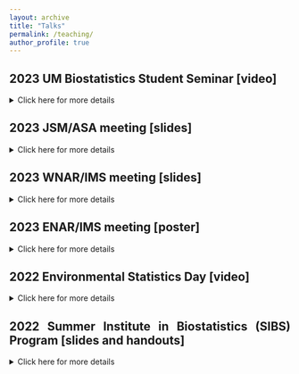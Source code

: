 ```yaml
---
layout: archive
title: "Talks"
permalink: /teaching/
author_profile: true
---
```


<style>
body {
text-align: justify}
</style>

## 2023 UM Biostatistics Student Seminar [video]
<details>
<summary>Click here for more details</summary>
<br>
<iframe width="560" height="315" src="https://www.youtube.com/embed/pMH_g-yz7Gk?si=toJ362Wvae4YAeeW&amp;start=2954" title="YouTube video player" frameborder="0" allow="accelerometer; autoplay; clipboard-write; encrypted-media; gyroscope; picture-in-picture; web-share" allowfullscreen></iframe>
</details>


## 2023 JSM/ASA meeting [slides]
<details>
<summary>Click here for more details</summary>
<br>
Please find my slides <a href="https://soumikp.github.io/files/2023_jsm_soumikp.pdf">here</a>!
</details>

## 2023 WNAR/IMS meeting [slides]
<details>
<summary>Click here for more details</summary>
<br>
Please find my slides <a href="https://soumikp.github.io/files/2023_wnar_soumikp.pdf">here</a>!
</details>

## 2023 ENAR/IMS meeting [poster]
<details>
<summary>Click here for more details</summary>
<br>
Please find my poster <a href="https://soumikp.github.io/files/2023_enar_soumikp.pdf">here</a>!
</details>

## 2022 Environmental Statistics Day [video]

<details>
<summary>Click here for more details</summary>
<br>
<iframe width="560" height="315" src="https://www.youtube.com/embed/hGj3NkqDFRk?si=WC419ypWdjdIhN_e&amp;start=7740" title="YouTube video player" frameborder="0" allow="accelerometer; autoplay; clipboard-write; encrypted-media; gyroscope; picture-in-picture; web-share" allowfullscreen></iframe>
</details>



## 2022 Summer Institute in Biostatistics (SIBS) Program [slides and handouts]

<details>
<summary>Click here for more details</summary>
<br>
In the summer of 2022, I taught a wonderful cohort of undergraduate trainees at the <a href="https://sph.umich.edu/bdsi/">Big Data Summer Institute</a>, a SIBS program that is hosted by the University of Michigan School of Public Health. All coursework takes place at the school, on the University of Michigan campus in Ann Arbor, Michigan. 

I taught two introductory courses, on linear regression and probability theory. You can find the relevant resources linked below. 
<br>
1. Introduction to linear regression: <a href="https://rpubs.com/soumikp/bdsi2022LinRegSlides">slides</a> and <a href="https://rpubs.com/soumikp/bdsi2022LinRegHandout">handouts</a>.
<br>
2. Introduction to probability theory: <a href="https://rpubs.com/soumikp/bdsi2022ProbSlides">slides</a> and <a href="https://rpubs.com/soumikp/bdsi2022ProbHandout">handouts</a>.
<br>

This Summer Institute in Biostatistics (SIBS) program is sponsored by the National Heart, Lung, and Blood Institute (NHLBI), grant R25HL147207, with the intent to introduce undergrad students to the field of biostatistics. Courses will include data collected in studies of heart, lung, blood, and sleep disorders. To learn more about our sister programs, please visit the NHLBI SIBS program website.    
</details>
